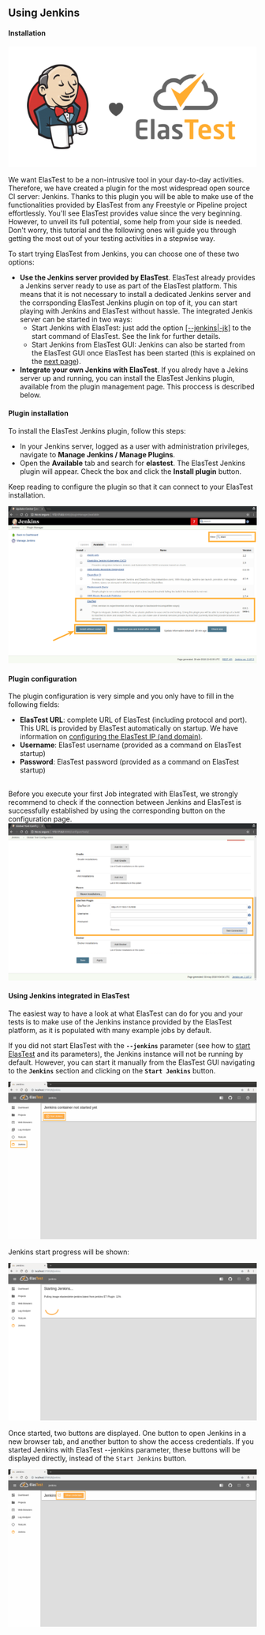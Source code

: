<div class="range range-xs-left">
<div class="cell-xs-10 cell-lg-6 text-md-left inset-md-right-80 cell-lg-push-1 offset-top-50 offset-lg-top-0">
<h2 id="content" class="h1">Using Jenkins</h2>
<div class="offset-top-30 offset-md-top-30">
</div>
</div>
</div>

<h4 class="holder-subtitle link-top">Installation</h4>

<img style="border: none; margin: auto" class="img-responsive img-wellcome" src="/docs/tutorials/images/jenkins/integration/elastest_jenkins.png"/>

We want ElasTest to be a non-intrusive tool in your day-to-day activities. Therefore, we have created a plugin for the most widespread open source CI server: Jenkins. Thanks to this plugin you will be able to make use of the functionalities provided by ElasTest from any Freestyle or Pipeline project effortlessly. You'll see ElasTest provides value since the very beginning. However, to unveil its full potential, some help from your side is needed. Don't worry, this tutorial and the following ones will guide you through getting the most out of your testing activities in a stepwise way. 

To start trying ElasTest from Jenkins, you can choose one of these two options:

*   **Use the Jenkins server provided by ElasTest**. ElasTest already provides a Jenkins server ready to use as part of the ElasTest platform. This means that it is not necessary to install a dedicated Jenkins server and the corrsponding ElasTest Jenkins plugin on top of it, you can start playing with Jenkins and ElasTest without hassle. The integrated Jenkis server can be started in two ways:
    *   Start Jenkins with ElasTest: just add the option [[--jenkins|-jk]](/try-elastest) to the start command of ElasTest. See the link for further details. 
    *   Start Jenkins from ElasTest GUI: Jenkins can also be started from the ElasTest GUI once ElasTest has been started (this is explained on the [next page](/jenkins/try-jenkins)).
*   **Integrate your own Jenkins with ElasTest**. If you alredy have a Jekins server up and running, you can install the ElasTest Jenkins plugin, available from the plugin management page. This proccess is described below.


<h4 class="small-subtitle">Plugin installation</h4>
To install the ElasTest Jenkins plugin, follow this steps:

*   In your Jenkins server, logged as a user with administration privileges, navigate to **Manage Jenkins / Manage Plugins**.
*   Open the **Available** tab and search for **elastest**. The ElasTest Jenkins plugin will appear. Check the box and click the **Install plugin** button.

Keep reading to configure the plugin so that it can connect to your ElasTest installation.

<p></p>

<div class="docs-gallery inline-block">
    <a data-fancybox="gallery-1" href="/docs/tutorials/images/jenkins/integration/plugin_install.png"><img class="img-responsive img-wellcome" src="/docs/tutorials/images/jenkins/integration/plugin_install.png"/></a>
</div>

<h4 class="small-subtitle">Plugin configuration</h4>

The plugin configuration is very simple and you only have to fill in the following fields:

*   **ElasTest URL**: complete URL of ElasTest (including protocol and port). This URL is provided by ElasTest automatically on startup. We have information on [configuring the ElasTest IP (and domain)](/try-elastest).
*   **Username**: ElasTest username (provided as a command on ElasTest startup)
*   **Password**: ElasTest password (provided as a command on ElasTest startup)

<br>
Before you execute your first Job integrated with ElasTest, we strongly recommend to check if the connection between Jenkins and ElasTest is successfully established by using the corresponding button on the configuration page.

<div class="docs-gallery inline-block">
    <a data-fancybox="gallery-1" href="/docs/tutorials/images/jenkins/integration/conf.png"><img class="img-responsive img-wellcome" src="/docs/tutorials/images/jenkins/integration/conf.png"/></a>
</div>

<h4 class="holder-subtitle link-top">Using Jenkins integrated in ElasTest</h4>

The easiest way to have a look at what ElasTest can do for you and your tests is to make use of the Jenkins instance provided by the ElasTest platform, as it is populated with many example jobs by default.

If you did not start ElasTest with the **`--jenkins`** parameter (see how to [start ElasTest](/try-elastest) and its parameters), the Jenkins instance will not be running by default. However, you can start it manually from the ElasTest GUI navigating to the **`Jenkins`** section and clicking on the **`Start Jenkins`** button. 

<div class="docs-gallery inline-block">
    <a data-fancybox="gallery-1" href="/docs/jenkins/images/try/jenkins_section_not_started_marked.png"><img class="img-responsive img-wellcome" src="/docs/jenkins/images/try/jenkins_section_not_started_marked.png"/></a>
</div>

Jenkins start progress will be shown:

<div class="docs-gallery inline-block">
    <a data-fancybox="gallery-1" href="/docs/jenkins/images/try/jenkins_section_starting.png"><img class="img-responsive img-wellcome" src="/docs/jenkins/images/try/jenkins_section_starting.png"/></a>
</div>

Once started, two buttons are displayed. One button to open Jenkins in a new browser tab, and another button to show the access credentials. If you started Jenkins with ElasTest --jenkins parameter, these buttons will be displayed directly, instead of the `Start Jenkins` button.

<div class="docs-gallery inline-block">
    <a data-fancybox="gallery-1" href="/docs/jenkins/images/try/jenkins_started_marked.png"><img class="img-responsive img-wellcome" src="/docs/jenkins/images/try/jenkins_started_marked.png"/></a>
</div>